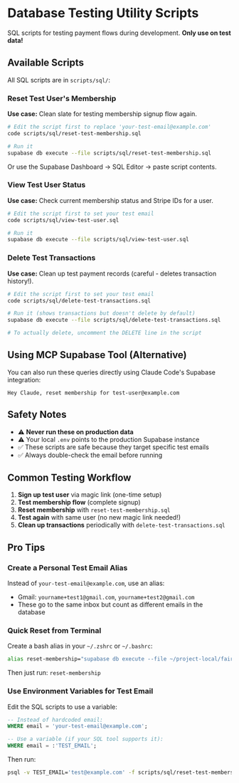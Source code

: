 # Database Testing Utility Scripts

SQL scripts for testing payment flows during development. **Only use on test data!**

## Available Scripts

All SQL scripts are in `scripts/sql/`:

### Reset Test User's Membership

**Use case:** Clean slate for testing membership signup flow again.

```bash
# Edit the script first to replace 'your-test-email@example.com'
code scripts/sql/reset-test-membership.sql

# Run it
supabase db execute --file scripts/sql/reset-test-membership.sql
```

Or use the Supabase Dashboard → SQL Editor → paste script contents.

### View Test User Status

**Use case:** Check current membership status and Stripe IDs for a user.

```bash
# Edit the script first to set your test email
code scripts/sql/view-test-user.sql

# Run it
supabase db execute --file scripts/sql/view-test-user.sql
```

### Delete Test Transactions

**Use case:** Clean up test payment records (careful - deletes transaction history!).

```bash
# Edit the script first to set your test email
code scripts/sql/delete-test-transactions.sql

# Run it (shows transactions but doesn't delete by default)
supabase db execute --file scripts/sql/delete-test-transactions.sql

# To actually delete, uncomment the DELETE line in the script
```

## Using MCP Supabase Tool (Alternative)

You can also run these queries directly using Claude Code's Supabase integration:

```
Hey Claude, reset membership for test-user@example.com
```

## Safety Notes

- ⚠️ **Never run these on production data**
- ⚠️ Your local `.env` points to the production Supabase instance
- ✅ These scripts are safe because they target specific test emails
- ✅ Always double-check the email before running

## Common Testing Workflow

1. **Sign up test user** via magic link (one-time setup)
2. **Test membership flow** (complete signup)
3. **Reset membership** with `reset-test-membership.sql`
4. **Test again** with same user (no new magic link needed!)
5. **Clean up transactions** periodically with `delete-test-transactions.sql`

## Pro Tips

### Create a Personal Test Email Alias

Instead of `your-test-email@example.com`, use an alias:
- Gmail: `yourname+test1@gmail.com`, `yourname+test2@gmail.com`
- These go to the same inbox but count as different emails in the database

### Quick Reset from Terminal

Create a bash alias in your `~/.zshrc` or `~/.bashrc`:

```bash
alias reset-membership="supabase db execute --file ~/project-local/fair-go-web/scripts/sql/reset-test-membership.sql"
```

Then just run: `reset-membership`

### Use Environment Variables for Test Email

Edit the SQL scripts to use a variable:

```sql
-- Instead of hardcoded email:
WHERE email = 'your-test-email@example.com';

-- Use a variable (if your SQL tool supports it):
WHERE email = :'TEST_EMAIL';
```

Then run:
```bash
psql -v TEST_EMAIL='test@example.com' -f scripts/sql/reset-test-membership.sql
```
